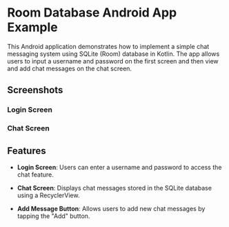 # Room Database Android App Example

This Android application demonstrates how to implement a simple chat messaging system using SQLite (Room) database in Kotlin. The app allows users to input a username and password on the first screen and then view and add chat messages on the chat screen.

## Screenshots
 
 ### Login Screen


 ### Chat Screen


## Features

- **Login Screen**: Users can enter a username and password to access the chat feature.
  
- **Chat Screen**: Displays chat messages stored in the SQLite database using a RecyclerView.
- **Add Message Button**: Allows users to add new chat messages by tapping the "Add" button.

